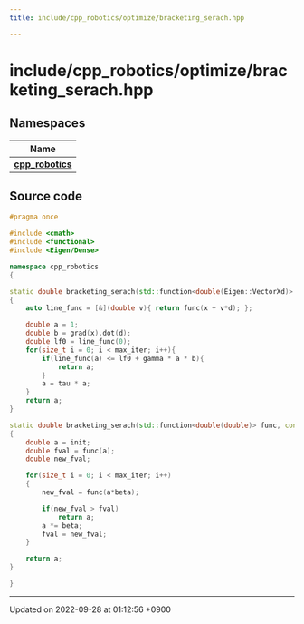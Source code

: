 ```yaml
---
title: include/cpp_robotics/optimize/bracketing_serach.hpp

---
```


# include/cpp_robotics/optimize/bracketing_serach.hpp



## Namespaces

| Name           |
| -------------- |
| **[cpp_robotics](/cpp_robotics/doxybook/Namespaces/namespacecpp__robotics/)**  |




## Source code

```cpp
#pragma once

#include <cmath>
#include <functional>
#include <Eigen/Dense>

namespace cpp_robotics
{

static double bracketing_serach(std::function<double(Eigen::VectorXd)> func, std::function<Eigen::VectorXd(Eigen::VectorXd)> grad, const Eigen::VectorXd &x, const Eigen::VectorXd &d, double gamma = 0.3, double tau = 0.9, const size_t max_iter = 1000)
{
    auto line_func = [&](double v){ return func(x + v*d); };

    double a = 1;
    double b = grad(x).dot(d);
    double lf0 = line_func(0);
    for(size_t i = 0; i < max_iter; i++){
        if(line_func(a) <= lf0 + gamma * a * b){
            return a;
        }
        a = tau * a;
    }
    return a;
}

static double bracketing_serach(std::function<double(double)> func, const double init = 1.0, const double beta = 0.9, const size_t max_iter = 1000)
{
    double a = init;
    double fval = func(a);
    double new_fval;

    for(size_t i = 0; i < max_iter; i++)
    {
        new_fval = func(a*beta);

        if(new_fval > fval)
            return a;
        a *= beta;
        fval = new_fval;
    }

    return a;
}

}
```


-------------------------------

Updated on 2022-09-28 at 01:12:56 +0900
